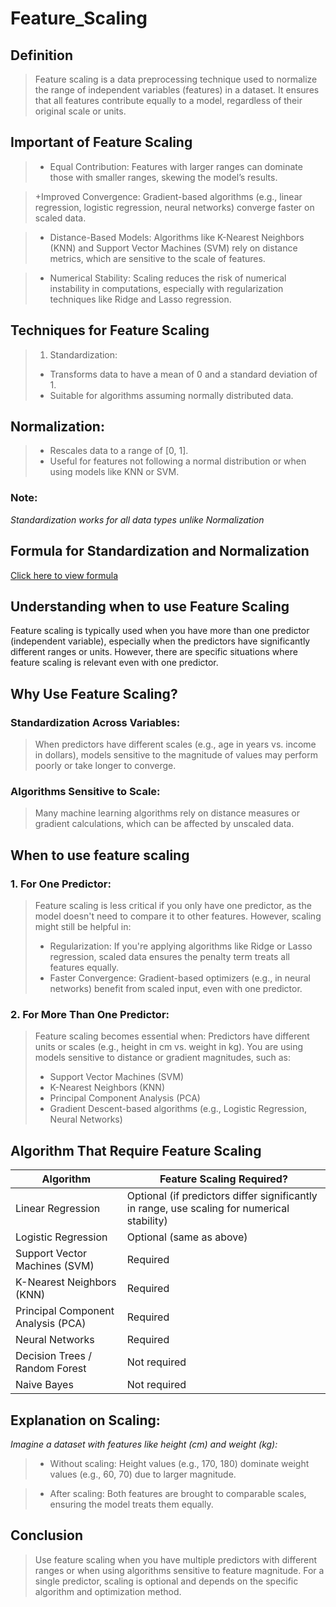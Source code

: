 # Feature_Scaling

## Definition
> Feature scaling is a data preprocessing technique used to normalize the range of independent variables (features) in a dataset. It ensures that all features contribute equally to a model, regardless of their original scale or units.

## Important of Feature Scaling
>  + Equal Contribution:
> Features with larger ranges can dominate those with smaller ranges, skewing the model’s results.

> +Improved Convergence:
> Gradient-based algorithms (e.g., linear regression, logistic regression, neural networks) converge faster on scaled data.

> + Distance-Based Models:
> Algorithms like K-Nearest Neighbors (KNN) and Support Vector Machines (SVM) rely on distance metrics, which are sensitive to the scale of features.

> + Numerical Stability:
> Scaling reduces the risk of numerical instability in computations, especially with regularization techniques like Ridge and Lasso regression.

## Techniques for Feature Scaling
> 1. Standardization:
> + Transforms data to have a mean of 0 and a standard deviation of 1.
> + Suitable for algorithms assuming normally distributed data.

## Normalization:
> + Rescales data to a range of [0, 1].
> + Useful for features not following a normal distribution or when using models like KNN or SVM.

### Note: 
_Standardization works for all data types unlike Normalization_

## Formula for Standardization and Normalization
[Click here to view formula](https://ibb.co/C55ywF4)

## Understanding when to use Feature Scaling
Feature scaling is typically used when you have more than one predictor (independent variable), especially when the predictors have significantly different ranges or units. However, there are specific situations where feature scaling is relevant even with one predictor.

## Why Use Feature Scaling?
### Standardization Across Variables:
> When predictors have different scales (e.g., age in years vs. income in dollars), models sensitive to the magnitude of values may perform poorly or take longer to converge.

### Algorithms Sensitive to Scale:
> Many machine learning algorithms rely on distance measures or gradient calculations, which can be affected by unscaled data.

## When to use feature scaling
### 1. For One Predictor:
> Feature scaling is less critical if you only have one predictor, as the model doesn't need to compare it to other features. However, scaling might still be helpful in:
> + Regularization: If you're applying algorithms like Ridge or Lasso regression, scaled data ensures the penalty term treats all features equally.
> + Faster Convergence: Gradient-based optimizers (e.g., in neural networks) benefit from scaled input, even with one predictor.

### 2. For More Than One Predictor:
> Feature scaling becomes essential when: Predictors have different units or scales (e.g., height in cm vs. weight in kg).
> You are using models sensitive to distance or gradient magnitudes, such as:
> + Support Vector Machines (SVM)
> + K-Nearest Neighbors (KNN)
> + Principal Component Analysis (PCA)
> + Gradient Descent-based algorithms (e.g., Logistic Regression, Neural Networks)

## Algorithm That Require Feature Scaling
| Algorithm|	Feature Scaling Required?|
|----------| --------------------------|
|Linear Regression	|Optional (if predictors differ significantly in range, use scaling for numerical stability)|
|Logistic Regression	|Optional (same as above)|
|Support Vector Machines (SVM)|	Required|
|K-Nearest Neighbors (KNN)	|Required|
|Principal Component Analysis (PCA)	|Required|
|Neural Networks|	Required|
|Decision Trees / Random Forest|	Not required|
|Naive Bayes|	Not required|

## Explanation on Scaling:
_Imagine a dataset with features like height (cm) and weight (kg):_
> + Without scaling:
> Height values (e.g., 170, 180) dominate weight values (e.g., 60, 70) due to larger magnitude.

> + After scaling:
> Both features are brought to comparable scales, ensuring the model treats them equally.

## Conclusion
> Use feature scaling when you have multiple predictors with different ranges or when using algorithms sensitive to feature magnitude.
> For a single predictor, scaling is optional and depends on the specific algorithm and optimization method.


